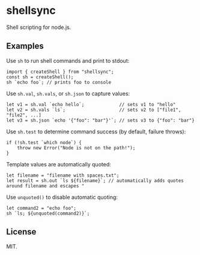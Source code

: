 # shellsync

Shell scripting for node.js.

## Examples

Use `sh` to run shell commands and print to stdout:

```
import { createShell } from "shellsync";
const sh = createShell();
sh `echo foo`; // prints foo to console
```

Use `sh.val`, `sh.vals`, or `sh.json` to capture values:

```
let v1 = sh.val `echo hello`;             // sets v1 to "hello"
let v2 = sh.vals `ls`;                    // sets v2 to ["file1", "file2", ...]
let v3 = sh.json `echo '{"foo": "bar"}'`; // sets v3 to {"foo": "bar"}
```

Use `sh.test` to determine command success (by default, failure throws):

```
if (!sh.test `which node`) {
    throw new Error("Node is not on the path!");
}
```

Template values are automatically quoted:

```
let filename = "filename with spaces.txt";
let result = sh.out `ls ${filename}`; // automatically adds quotes around filename and escapes "
```

Use `unquoted()` to disable automatic quoting:

```
let command2 = "echo foo";
sh `ls; ${unquoted(command2)}`;
```

## License

MIT.
